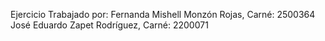 Ejercicio Trabajado por:
Fernanda Mishell Monzón Rojas, Carné: 2500364
José Eduardo Zapet Rodríguez, Carné: 2200071
